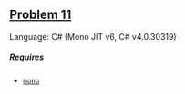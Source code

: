 ## [Problem 11](https://projecteuler.net/problem=11)

Language: C# (Mono JIT v6, C# v4.0.30319)

##### Requires

- [`mono`](https://www.mono-project.com/)
